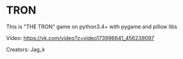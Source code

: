 # TRON

This is "THE TRON" game on python3.4+ with pygame and pillow libs

Video: https://vk.com/video?z=video173996641_456239097

Creators: Jag_k
